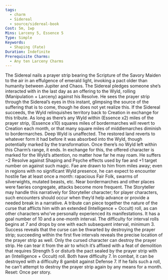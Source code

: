 ```yaml
---
tags:
  - charm
  - Sidereal
  - source/sidereal-book
Cost: 5m, 1wp
Mins: Larceny 5, Essence 5
Type: Simple
Keywords:
  - Shaping (Fate)
Duration: Indefinite
Prerequisite Charms:
  - Any ten Larceny Charms
---
```

The Sidereal nails a prayer strip bearing the Scripture of the Savory Maiden to the air in an effulgence of emerald light, invoking a pact older than humanity between Jupiter and Chaos. The Sidereal pledges someone she’s interacted with in the last day as an offering to the Wyld, rolling (Manipulation + Larceny) against his Resolve. He sees the prayer strip through the Sidereal’s eyes in this instant, glimpsing the source of the suffering that is to come, though he does not yet realize this. If the Sidereal succeeds, the Wyld relinquishes territory back to Creation in exchange for this tribute. As long as there’s any Wyld within (Essence x2) miles of the prayer strip, (Essence x10) squares miles of bordermarches will revert to Creation each month, or that many square miles of middlemarches diminish to bordermarches. Deep Wyld is unaffected. The restored land reverts to whatever form it had before it was absorbed into the Wyld, though potentially marked by the transformation. Once there’s no Wyld left within this Charm’s range, it ends. In exchange for this, the offered character is marked for the Wyld’s attention, no matter how far he may roam. He suffers −2 Resolve against Shaping and Psyche effects used by fae and +1 target number on against such magic. Fae are drawn to him from miles away; even in regions with no significant Wyld presence, he can expect to encounter hostile fae at least once a month: rapacious Fair Folk, swarms of silverwights, mutated beasts, etc. Near bordermarches and other places were faeries congregate, attacks become more frequent. The Storyteller may handle this narratively for Storyteller character; for player characters, such encounters should occur when they’d help advance or provide a needed break in a narrative. A tribute can piece together the nature of the curse that afflicts him with an extended (Intelligence + Occult) roll, as can other characters who’ve personally experienced its manifestations. It has a goal number of 10 and a one-month interval. The difficulty for interval rolls begins at 7 and drops by one with each subsequent interval, minimum 3. Success reveals that the curse can be thwarted by destroying the prayer strip; succeeding within the first five intervals reveals the precise location of the prayer strip as well. Only the cursed character can destroy the prayer strip. He can tear it from the air to which it’s affixed with a feat of demolition that requires Strength 5 or disturb the pact sealed by the prayer strip with an (Intelligence + Occult) roll. Both have difficulty 7. In combat, it can be destroyed with a difficulty 8 gambit against Defense 7. If he fails such a roll, he can’t attempt to destroy the prayer strip again by any means for a month. Reset: Once per story.